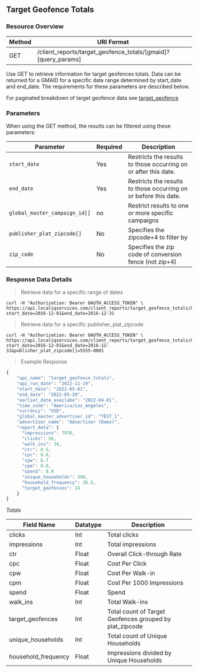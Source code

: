 ## Target Geofence Totals

### Resource Overview

| Method | URI Format |
|---|---|
| GET | /client_reports/target_geofence_totals/[gmaid]?[query_params] |

Use GET to retrieve information for target geofences totals. Data can be returned for a GMAID for a specific date range determined by start_date and end_date.  The requirements for these parameters are described below.

For paginated breakdown of target geofence data see [target_geofence](https://github.com/GannettDigital/api-docs/blob/master/source/includes/_target_geofence.md)

### Parameters

When using the GET method, the results can be filtered using these parameters:

| Parameter | Required | Description |
|---|---|---|
|`start_date`|Yes|Restricts the results to those occurring on or after this date.|
|`end_date`|Yes|Restricts the results to those occurring on or before this date.|
|`global_master_campaign_id[]`| no |Restrict results to one or more specific campaigns|
|`publisher_plat_zipcode[]`|No|Specifies the zipcode+4 to filter by|
|`zip_code`|No|Specifies the zip code of conversion fence (not zip+4)|

### Response Data Details

> Retrieve data for a specific range of dates

```
curl -H "Authorization: Bearer OAUTH_ACCESS_TOKEN" \
https://api.localiqservices.com/client_reports/target_geofence_totals/USA_105569?start_date=2016-12-01&end_date=2016-12-31
```

> Retrieve data for a specific publisher_plat_zipcode

```
curl -H "Authorization: Bearer OAUTH_ACCESS_TOKEN" \
https://api.localiqservices.com/client_reports/target_geofence_totals/USA_105569?start_date=2016-12-01&end_date=2016-12-31&publisher_plat_zipcode[]=5555-0001
```

> Example Response

```javascript
{
    "api_name": "target_geofence_totals",
    "api_run_date": "2022-11-19",
    "start_date": "2022-05-01",
    "end_date": "2022-05-30",
    "earliet_date_availabe": "2022-04-01",
    "time_zone": "America/Los_Angeles",
    "currency": "USD",
    "global_master_advertiser_id": "TEST_1",
    "advertiser_name": "Advertiser (Demo)",
    "report_data": {
      "impressions": 7970,
      "clicks": 56,
      "walk_ins": 34,
      "ctr": 0.5,
      "cpc": 0.6,
      "cpw": 0.7
      "cpm": 0.8, 
      "spend": 0.9
      "unique_households": 300,
      "household_frequency": 26.6,
      "target_geofences": 24
    }
}
```

*Totals*

| Field Name | Datatype | Description |
|---|---|---|
|clicks | Int | Total clicks |
|impressions | Int | Total impressions |
|ctr | Float | Overall Click-through Rate |
|cpc | Float | Cost Per Click |
|cpw | Float | Cost Per Walk-in |
|cpm | Float | Cost Per 1000 Impressions |
|spend| Float| Spend |
|walk_ins | Int | Total Walk-ins |
|target_geofences | Int | Total count of Target Geofences grouped by plat_zipcode |
| unique_households | Int | Total count of Unique Households |
| household_frequency | Float | Impressions divided by Unique Households |